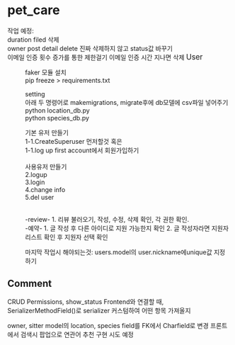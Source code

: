 # pet_care
작업 예정:<br/> 
duration filed 삭제<br/> 
owner post detail delete 진짜 삭제하지 않고 status값 바꾸기<br/> 
이메일 인증 횟수 증가를 통한 제한걸기
이메일 인증 시간 지나면 삭제
<big>User</big>

<dir>
faker 모듈 설치<br/>
pip freeze > requirements.txt<br/>

setting<br/> 
아래 두 명령어로 makemigrations, migrate후에 db모델에 csv파일 넣어주기
python location_db.py<br/> 
python species_db.py<br/> 

기본 유저 만들기<br/> 
1-1.CreateSuperuser 먼저할것 혹은 <br/> 
1-1.log up first account에서 회원가입하기<br/> 
<br/> 
사용유저 만들기<br/> 
2.logup<br/> 
3.login<br/> 
4.change info<br/> 
5.del user<br/> 


<br/>
-review-
1. 리뷰 불러오기, 작성, 수정, 삭제 확인, 각 권한 확인.
<br/> 
-예약-
1. 글 작성 후 다른 아이디로 지원 가능한지 확인
2. 글 작성자라면 지원자 리스트 확인 후 지원자 선택 확인
<br/> 

마지막 작업시 해야되는것: users.model의 user.nickname에unique값 지정하기

</dir>

## Comment
CRUD
Permissions, show_status
Frontend와 연결할 때, SerializerMethodField()로 serializer 커스텀하여 어떤 항목 가져올지

owner, sitter model의 location, species field를 FK에서 Charfield로 변경
프론트에서 검색시 팝업으로 연관어 추천 구현 시도 예정

